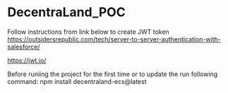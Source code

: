 # DecentraLand_POC

Follow instructions from link below to create JWT token
https://outsidersrepublic.com/tech/server-to-server-authentication-with-salesforce/

https://jwt.io/

Before runiing the project for the first time or to update the run following command:
npm install decentraland-ecs@latest